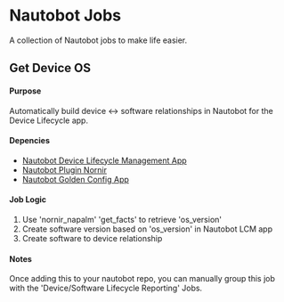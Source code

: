# Nautobot Jobs
A collection of Nautobot jobs to make life easier.
## Get Device OS
#### Purpose
Automatically build device <-> software relationships in Nautobot for the
Device Lifecycle app.
#### Depencies
- [Nautobot Device Lifecycle Management App](https://github.com/nautobot/nautobot-plugin-device-lifecycle-mgmt)
- [Nautobot Plugin Nornir](nautobot_plugin_nornir)
- [Nautobot Golden Config App](https://github.com/nautobot/nautobot-plugin-golden-config)
#### Job Logic
1. Use 'nornir_napalm' 'get_facts' to retrieve 'os_version'
2. Create software version based on 'os_version' in Nautobot LCM app
3. Create software to device relationship
#### Notes
Once adding this to your nautobot repo, you can manually
group this job with the 'Device/Software Lifecycle Reporting'
Jobs.